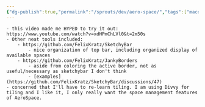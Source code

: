 ```yaml
---
{"dg-publish":true,"permalink":"/sprouts/dev/aero-space/","tags":["macos","spaces"]}
---
```


	- this video made me HYPED to try it out: https://www.youtube.com/watch?v=xdHPmChLVl0&t=2m50s
	- Other neat tools included: 
		- https://github.com/FelixKratz/SketchyBar
			- nice organization of top bar, including organized display of available spaces
		- https://github.com/FelixKratz/JankyBorders
			- aside from coloring the active border, not as useful/necessary as sketchybar I don't think
			- [examples](https://github.com/FelixKratz/SketchyBar/discussions/47)
	- concerned that I'll have to re-learn tiling. I am using Divvy for tiIing and I like it, I only really want the space management features of AeroSpace.
